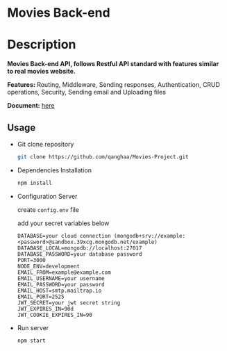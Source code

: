 # Movies Back-end 

# Description

**Movies Back-end API, follows Restful API standard with features similar to real movies website.**	

**Features:** Routing, Middleware, Sending responses, Authentication, CRUD operations, Security, Sending email and Uploading files

**Document:** [here](https://documenter.getpostman.com/view/15522883/UyrBkGai)

## Usage
- Git clone repository

	```bash
	git clone https://github.com/qanghaa/Movies-Project.git
	```
- Dependencies Installation

	```bash
	npm install
	```
- Configuration Server

	create `config.env` file
	
	add your secret variables below
	```
	DATABASE=your cloud connection (mongodb+srv://example:<password>@sandbox.39xcg.mongodb.net/example)
	DATABASE_LOCAL=mongodb://localhost:27017
	DATABASE_PASSWORD=your database password
	PORT=3000
	NODE_ENV=development
	EMAIL_FROM=example@example.com
	EMAIL_USERNAME=your username
	EMAIL_PASSWORD=your password
	EMAIL_HOST=smtp.mailtrap.io
	EMAIL_PORT=2525
	JWT_SECRET=your jwt secret string
	JWT_EXPIRES_IN=90d
	JWT_COOKIE_EXPIRES_IN=90
	```
- Run server

	```bash
	npm start
	```

